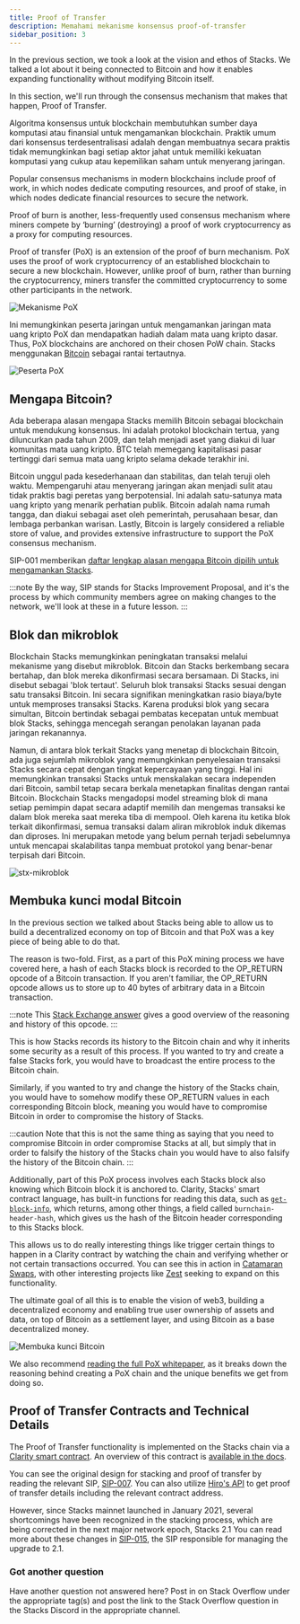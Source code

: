 ```yaml
---
title: Proof of Transfer
description: Memahami mekanisme konsensus proof-of-transfer
sidebar_position: 3
---
```


In the previous section, we took a look at the vision and ethos of Stacks. We talked a lot about it being connected to Bitcoin and how it enables expanding functionality without modifying Bitcoin itself.

In this section, we'll run through the consensus mechanism that makes that happen, Proof of Transfer.

Algoritma konsensus untuk blockchain membutuhkan sumber daya komputasi atau finansial untuk mengamankan blockchain. Praktik umum dari konsensus terdesentralisasi adalah dengan membuatnya secara praktis tidak memungkinkan bagi setiap aktor jahat untuk memiliki kekuatan komputasi yang cukup atau kepemilikan saham untuk menyerang jaringan.

Popular consensus mechanisms in modern blockchains include proof of work, in which nodes dedicate computing resources, and proof of stake, in which nodes dedicate financial resources to secure the network.

Proof of burn is another, less-frequently used consensus mechanism where miners compete by ‘burning’ (destroying) a proof of work cryptocurrency as a proxy for computing resources.

Proof of transfer (PoX) is an extension of the proof of burn mechanism. PoX uses the proof of work cryptocurrency of an established blockchain to secure a new blockchain. However, unlike proof of burn, rather than burning the cryptocurrency, miners transfer the committed cryptocurrency to some other participants in the network.

![Mekanisme PoX](/img/pox-mechanism.png)

Ini memungkinkan peserta jaringan untuk mengamankan jaringan mata uang kripto PoX dan mendapatkan hadiah dalam mata uang kripto dasar. Thus, PoX blockchains are anchored on their chosen PoW chain. Stacks menggunakan [Bitcoin](#why-bitcoin) sebagai rantai tertautnya.

![Peserta PoX](/img/pox-participants.png)

## Mengapa Bitcoin?

Ada beberapa alasan mengapa Stacks memilih Bitcoin sebagai blockchain untuk mendukung konsensus. Ini adalah protokol blockchain tertua, yang diluncurkan pada tahun 2009, dan telah menjadi aset yang diakui di luar komunitas mata uang kripto. BTC telah memegang kapitalisasi pasar tertinggi dari semua mata uang kripto selama dekade terakhir ini.

Bitcoin unggul pada kesederhanaan dan stabilitas, dan telah teruji oleh waktu. Mempengaruhi atau menyerang jaringan akan menjadi sulit atau tidak praktis bagi peretas yang berpotensial. Ini adalah satu-satunya mata uang kripto yang menarik perhatian publik. Bitcoin adalah nama rumah tangga, dan diakui sebagai aset oleh pemerintah, perusahaan besar, dan lembaga perbankan warisan. Lastly, Bitcoin is largely considered a reliable store of value, and provides extensive infrastructure to support the PoX consensus mechanism.

SIP-001 memberikan [daftar lengkap alasan mengapa Bitcoin dipilih untuk mengamankan Stacks](https://github.com/stacksgov/sips/blob/main/sips/sip-001/sip-001-burn-election.md).

:::note
By the way, SIP stands for Stacks Improvement Proposal, and it's the process by which community members agree on making changes to the network, we'll look at these in a future lesson.
:::

## Blok dan mikroblok

Blockchain Stacks memungkinkan peningkatan transaksi melalui mekanisme yang disebut mikroblok. Bitcoin dan Stacks berkembang secara bertahap, dan blok mereka dikonfirmasi secara bersamaan. Di Stacks, ini disebut sebagai 'blok tertaut'. Seluruh blok transaksi Stacks sesuai dengan satu transaksi Bitcoin. Ini secara signifikan meningkatkan rasio biaya/byte untuk memproses transaksi Stacks. Karena produksi blok yang secara simultan, Bitcoin bertindak sebagai pembatas kecepatan untuk membuat blok Stacks, sehingga mencegah serangan penolakan layanan pada jaringan rekanannya.

Namun, di antara blok terkait Stacks yang menetap di blockchain Bitcoin, ada juga sejumlah mikroblok yang memungkinkan penyelesaian transaksi Stacks secara cepat dengan tingkat kepercayaan yang tinggi. Hal ini memungkinkan transaksi Stacks untuk menskalakan secara independen dari Bitcoin, sambil tetap secara berkala menetapkan finalitas dengan rantai Bitcoin. Blockchain Stacks mengadopsi model streaming blok di mana setiap pemimpin dapat secara adaptif memilih dan mengemas transaksi ke dalam blok mereka saat mereka tiba di mempool. Oleh karena itu ketika blok terkait dikonfirmasi, semua transaksi dalam aliran mikroblok induk dikemas dan diproses. Ini merupakan metode yang belum pernah terjadi sebelumnya untuk mencapai skalabilitas tanpa membuat protokol yang benar-benar terpisah dari Bitcoin.

![stx-mikroblok](/img/stx-microblocks.png)

## Membuka kunci modal Bitcoin

In the previous section we talked about Stacks being able to allow us to build a decentralized economy on top of Bitcoin and that PoX was a key piece of being able to do that.

The reason is two-fold. First, as a part of this PoX mining process we have covered here, a hash of each Stacks block is recorded to the OP_RETURN opcode of a Bitcoin transaction. If you aren't familiar, the OP_RETURN opcode allows us to store up to 40 bytes of arbitrary data in a Bitcoin transaction.

:::note
This [Stack Exchange answer](https://bitcoin.stackexchange.com/questions/29554/explanation-of-what-an-op-return-transaction-looks-like) gives a good overview of the reasoning and history of this opcode.
:::

This is how Stacks records its history to the Bitcoin chain and why it inherits some security as a result of this process. If you wanted to try and create a false Stacks fork, you would have to broadcast the entire process to the Bitcoin chain.

Similarly, if you wanted to try and change the history of the Stacks chain, you would have to somehow modify these OP_RETURN values in each corresponding Bitcoin block, meaning you would have to compromise Bitcoin in order to compromise the history of Stacks.

:::caution
Note that this is not the same thing as saying that you need to compromise Bitcoin in order compromise Stacks at all, but simply that in order to falsify the history of the Stacks chain you would have to also falsify the history of the Bitcoin chain.
:::

Additionally, part of this PoX process involves each Stacks block also knowing which Bitcoin block it is anchored to. Clarity, Stacks' smart contract language, has built-in functions for reading this data, such as [`get-block-info`](https://docs.stacks.co/docs/write-smart-contracts/clarity-language/language-functions#get-block-info), which returns, among other things, a field called `burnchain-header-hash`, which gives us the hash of the Bitcoin header corresponding to this Stacks block.

This allows us to do really interesting things like trigger certain things to happen in a Clarity contract by watching the chain and verifying whether or not certain transactions occurred. You can see this in action in [Catamaran Swaps](https://docs.catamaranswaps.org/en/latest/catamaran.html), with other interesting projects like [Zest](https://www.zestprotocol.com/) seeking to expand on this functionality.

The ultimate goal of all this is to enable the vision of web3, building a decentralized economy and enabling true user ownership of assets and data, on top of Bitcoin as a settlement layer, and using Bitcoin as a base decentralized money.

![Membuka kunci Bitcoin](/img/pox-unlocking-btc.png)

We also recommend [reading the full PoX whitepaper](https://community.stacks.org/pox), as it breaks down the reasoning behind creating a PoX chain and the unique benefits we get from doing so.

## Proof of Transfer Contracts and Technical Details

The Proof of Transfer functionality is implemented on the Stacks chain via a [Clarity smart contract](https://explorer.stacks.co/txid/0xfc878ab9c29f3d822a96ee73898000579bdf69619a174e748672eabfc7cfc589). An overview of this contract is [available in the docs](../clarity/noteworthy-contracts/stacking-contract.md).

You can see the original design for stacking and proof of transfer by reading the relevant SIP, [SIP-007](https://github.com/stacksgov/sips/blob/main/sips/sip-007/sip-007-stacking-consensus.md). You can also utilize [Hiro's API](https://docs.hiro.so/api#tag/Info/operation/get_pox_info) to get proof of transfer details including the relevant contract address.

However, since Stacks mainnet launched in January 2021, several shortcomings have been recognized in the stacking process, which are being corrected in the next major network epoch, Stacks 2.1 You can read more about these changes in [SIP-015](https://github.com/stacksgov/sips/blob/feat/sip-015/sips/sip-015/sip-015-network-upgrade.md), the SIP responsible for managing the upgrade to 2.1.

### Got another question

Have another question not answered here? Post in on Stack Overflow under the appropriate tag(s) and post the link to the Stack Overflow question in the Stacks Discord in the appropriate channel.
